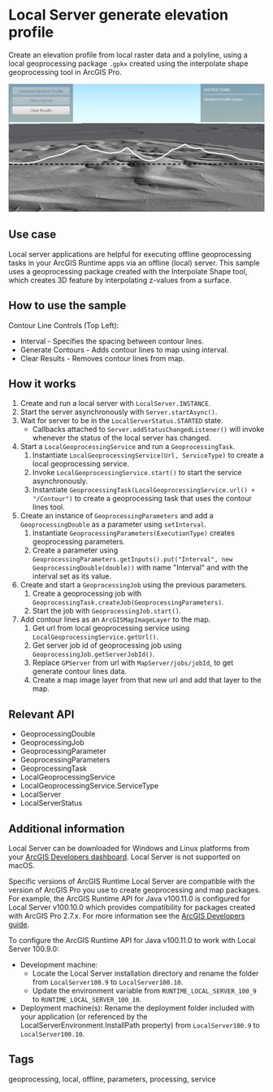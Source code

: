 # Local Server generate elevation profile

Create an elevation profile from local raster data and a polyline, using a local geoprocessing package `.gpkx` created using the interpolate shape geoprocessing tool in ArcGIS Pro.

![Image of local server generate elevation profile](LocalServerGenerateElevationProfile.png)

## Use case

Local server applications are helpful for executing offline geoprocessing tasks in your ArcGIS Runtime apps via an offline (local) server. This sample uses a geoprocessing package created with the Interpolate Shape tool, which creates 3D feature by interpolating z-values from a surface.

## How to use the sample

Contour Line Controls (Top Left):

* Interval - Specifies the spacing between contour lines.
* Generate Contours - Adds contour lines to map using interval.
* Clear Results - Removes contour lines from map.

## How it works

1. Create and run a local server with `LocalServer.INSTANCE`.
2. Start the server asynchronously with `Server.startAsync()`.
3. Wait for server to be in the  `LocalServerStatus.STARTED` state.
    * Callbacks attached to `Server.addStatusChangedListener()` will invoke whenever the status of the local server has changed.
4. Start a `LocalGeoprocessingService` and run a `GeoprocessingTask`.
    1. Instantiate `LocalGeoprocessingService(Url, ServiceType)` to create a local geoprocessing service.
    2. Invoke `LocalGeoprocessingService.start()` to start the service asynchronously.
    3. Instantiate `GeoprocessingTask(LocalGeoprocessingService.url() + "/Contour")` to create a geoprocessing task that uses the contour lines tool.
5. Create an instance of `GeoprocessingParameters` and add a `GeoprocessingDouble` as a parameter using `setInterval`.
    1. Instantiate `GeoprocessingParameters(ExecutionType)` creates geoprocessing parameters.
    2. Create a parameter using `GeoprocessingParameters.getInputs().put("Interval", new GeoprocessingDouble(double))` with name "Interval" and with the interval set as its value.
6. Create and start a `GeoprocessingJob` using the previous parameters.
    1. Create a geoprocessing job with `GeoprocessingTask.createJob(GeoprocessingParameters)`.
    2. Start the job with `GeoprocessingJob.start()`.
7. Add contour lines as an `ArcGISMapImageLayer` to the map.
    1. Get url from local geoprocessing service using `LocalGeoprocessingService.getUrl()`.
    2. Get server job id of geoprocessing job using `GeoprocessingJob.getServerJobId()`.
    3. Replace `GPServer` from url with `MapServer/jobs/jobId`, to get generate contour lines data.
    4. Create a map image layer from that new url and add that layer to the map.

## Relevant API

* GeoprocessingDouble
* GeoprocessingJob
* GeoprocessingParameter
* GeoprocessingParameters
* GeoprocessingTask
* LocalGeoprocessingService
* LocalGeoprocessingService.ServiceType
* LocalServer
* LocalServerStatus

## Additional information

Local Server can be downloaded for Windows and Linux platforms from your [ArcGIS Developers dashboard](https://developers.arcgis.com/java/local-server/install-local-server/). Local Server is not supported on macOS.

Specific versions of ArcGIS Runtime Local Server are compatible with the version of ArcGIS Pro you use to create geoprocessing and map packages. For example, the ArcGIS Runtime API for Java v100.11.0 is configured for Local Server v100.10.0 which provides compatibility for packages created with ArcGIS Pro 2.7.x. For more information see the [ArcGIS Developers guide](https://developers.arcgis.com/java/reference/system-requirements/#local-server-version-compatibility-with-arcgis-desktop-and-arcgis-pro).

To configure the ArcGIS Runtime API for Java v100.11.0 to work with Local Server 100.9.0:

* Development machine:
    * Locate the Local Server installation directory and rename the folder from `LocalServer100.9` to `LocalServer100.10`.
    * Update the environment variable from `RUNTIME_LOCAL_SERVER_100_9` to `RUNTIME_LOCAL_SERVER_100_10`.
* Deployment machine(s): Rename the deployment folder included with your application (or referenced by the LocalServerEnvironment.InstallPath property) from `LocalServer100.9` to `LocalServer100.10`.

## Tags

geoprocessing, local, offline, parameters, processing, service
